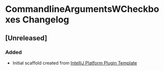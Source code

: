 <!-- Keep a Changelog guide -> https://keepachangelog.com -->

# CommandlineArgumentsWCheckboxes Changelog

## [Unreleased]
### Added
- Initial scaffold created from [IntelliJ Platform Plugin Template](https://github.com/JetBrains/intellij-platform-plugin-template)
